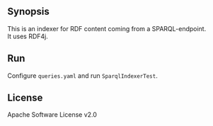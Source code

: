## Synopsis

This is an indexer for RDF content coming from a SPARQL-endpoint.<br/>
It uses RDF4j.

## Run

Configure `queries.yaml` and run `SparqlIndexerTest`.

## License

Apache Software License v2.0
